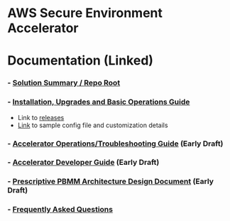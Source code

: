 # AWS Secure Environment Accelerator

# **Documentation** (Linked)

### - [Solution Summary / Repo Root](../README.md)

### - [Installation, Upgrades and Basic Operations Guide](./installation/index.md)

- Link to [releases](https://github.com/aws-samples/aws-secure-environment-accelerator/releases)
- [Link](./installation/customization-index.md) to sample config file and customization details

### - [Accelerator Operations/Troubleshooting Guide](./operations/operations-troubleshooting-guide.md) (Early Draft)

### - [Accelerator Developer Guide](./developer/developer-guide.md) (Early Draft)

### - [Prescriptive PBMM Architecture Design Document](./architectures/pbmm/index.md) (Early Draft)

### - [Frequently Asked Questions](./faq/index.md)
